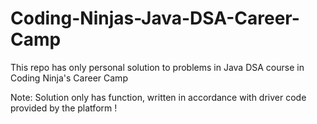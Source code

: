 # Coding-Ninjas-Java-DSA-Career-Camp
This repo has only personal solution to problems in Java DSA course in Coding Ninja's Career Camp

Note: Solution only has function, written in accordance with driver code provided by the platform !
